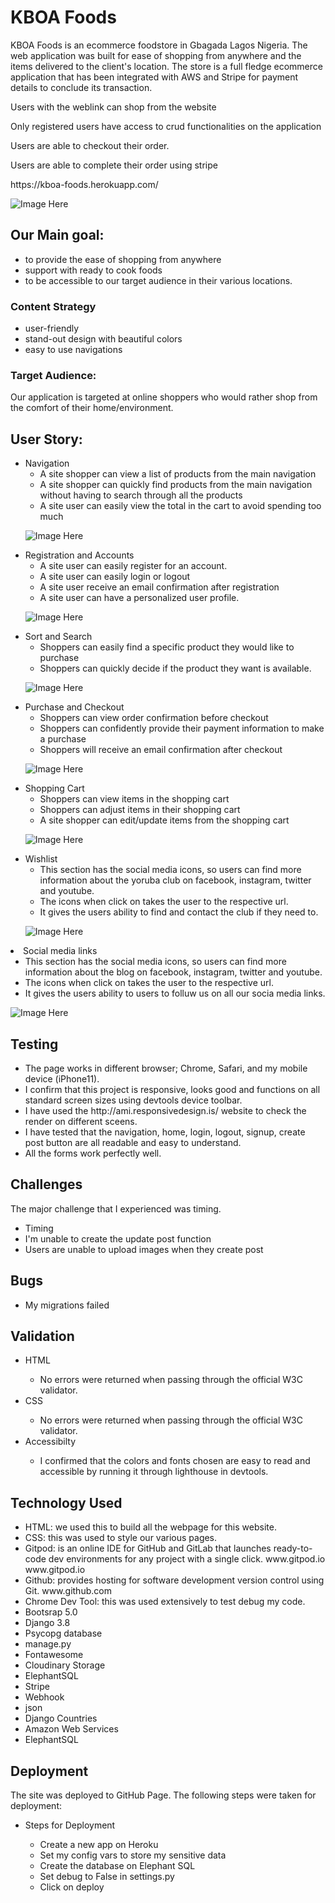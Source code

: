 # KBOA Foods
KBOA Foods is an ecommerce foodstore in Gbagada Lagos Nigeria. The web application was built for ease of shopping from anywhere and the items delivered to the client's location.
The store is a full fledge ecommerce application that has been integrated with AWS and Stripe for payment details to conclude its transaction.

<p> Users with the weblink can shop from the website </p>
<p> Only registered users have access to crud functionalities on the application </p>
<p> Users are able to checkout their order. </p>
<p> Users are able to complete their order using stripe </p>
https://kboa-foods.herokuapp.com/

![Image Here](./docs/features/amiresponsive.png)

## Our Main goal:
<ul>
<li> to provide the ease of shopping from anywhere
<li> support with ready to cook foods
<li> to be accessible to our target audience in their various locations.
</ul>

### Content Strategy
<ul>
<li> user-friendly
<li> stand-out design with beautiful colors
<li> easy to use navigations
</ul>

### Target Audience:
Our application is targeted at online shoppers who would rather shop from the comfort of their home/environment. 

## User Story:
<ul>
<li> Navigation
    <ul>
    <li> A site shopper can view a list of products from the main navigation
    <li> A site shopper can quickly find products from the main navigation without having to search through all the products
    <li> A site user can easily view the total in the cart to avoid spending too much
    </ul> 

![Image Here](./docs/userstory/main_nav.png)

<li> Registration and Accounts
    <ul>
    <li> A site user can easily register for an account.
    <li> A site user can easily login or logout
    <li> A site user receive an email confirmation after registration
    <li> A site user can have a personalized user profile.
    </ul>

![Image Here](./docs/userstory/signup.png)

<li> Sort and Search
    <ul> 
    <li> Shoppers can easily find a specific product they would like to purchase
    <li> Shoppers can quickly decide if the product they want is available.
    </ul>

![Image Here](./docs/userstory/search_product.png)    

<li> Purchase and Checkout
    <ul>
    <li> Shoppers can view order confirmation before checkout
    <li> Shoppers can confidently provide their payment information to make a purchase
    <li> Shoppers will receive an email confirmation after checkout
    </ul>

![Image Here](./docs/userstory/checkout.png)

<li> Shopping Cart
    <ul> 
    <li> Shoppers can view items in the shopping cart
    <li> Shoppers can adjust items in their shopping cart
    <li> A site shopper can edit/update items from the shopping cart
    </ul>

![Image Here](./docs/userstory/my_cart.png)

<li> Wishlist
    <ul> 
    <li> This section has the social media icons, so users can find more information about the yoruba club on facebook, instagram, twitter and youtube.
    <li> The icons when click on takes the user to the respective url.
    <li> It gives the users ability to find and contact the club if they need to.
    </ul>

![Image Here](./docs/features/socialnetworks.png)
</ul>

<li> Social media links
    <ul> 
    <li> This section has the social media icons, so users can find more information about the blog on facebook, instagram, twitter and youtube.
    <li> The icons when click on takes the user to the respective url.
    <li> It gives the users ability to users to folluw us on all our socia media links.
    </ul>

![Image Here](./docs/features/footer.png)
</ul>

## Testing
<ul>
<li> The page works in different browser; Chrome, Safari, and my mobile device (iPhone11). </li>
<li> I confirm that this project is responsive, looks good and functions on all standard screen sizes using devtools device toolbar. </li>
<li> I have used the http://ami.responsivedesign.is/ website to check the render on different sceens. </li>
<li> I have tested that the navigation, home, login, logout, signup, create post button are all readable and easy to understand. </li>
<li> All the forms work perfectly well. </li>
</ul>

## Challenges
The major challenge that I experienced was timing.
<ul>
<li> Timing </li>
<li> I'm unable to create the update post function </li>
<li> Users are unable to upload images when they create post </li>
</ul>

## Bugs
<ul>
<li> My migrations failed</li>
</ul>

## Validation
<ul>
<li>HTML </li>
<ul>
<li> No errors were returned when passing through the official W3C validator. </li>
</ul>
<li>CSS </li>
<ul>
<li> No errors were returned when passing through the official W3C validator. </li>
</ul>
<li>Accessibilty</li>
<ul>
<li> I confirmed that the colors and fonts chosen are easy to read and accessible by running it through lighthouse in devtools. </li>
</ul>
</ul>

## Technology Used
<ul>

<li> HTML: we used this to build all the webpage for this website. </li>
<li> CSS: this was used to style our various pages. </li>
<li> Gitpod: is an online IDE for GitHub and GitLab that launches ready-to-code dev environments for any project with a single click. www.gitpod.io www.gitpod.io </li>
<li> Github: provides hosting for software development version control using Git. www.github.com </li>
<li> Chrome Dev Tool: this was used extensively to test debug my code. </li>
<li> Bootsrap 5.0</li>
<li> Django 3.8</li>
<li> Psycopg database</li>
<li> manage.py</li>
<li> Fontawesome </li>
<li> Cloudinary Storage </li>
<li> ElephantSQL </li>
<li> Stripe </li>
<li> Webhook </li>
<li> json </li>
<li> Django Countries </li>
<li> Amazon Web Services </li>
<li> ElephantSQL </li>
</ul>

## Deployment
The site was deployed to GitHub Page. The following steps were taken for deployment:
<ul>
<li> Steps for Deployment
</li>
    <ul>
    <li>Create a new app on Heroku
    </li>
    <li>Set my config vars to store my sensitive data
    </li>
    <li>Create the database on Elephant SQL
    </li>
    <li>Set debug to False in settings.py
    </li>
    <li>Click on deploy
    </li>
    </ul>
</ul>
